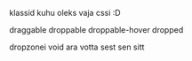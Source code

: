 klassid kuhu oleks vaja cssi :D

draggable
droppable
droppable-hover
dropped

dropzonei void ara votta sest sen sitt